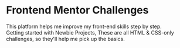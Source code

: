 # Frontend Mentor Challenges

This platform helps me improve my front-end skills step by step.   
Getting started with Newbie Projects, These are all HTML & CSS-only challenges, so they'll help me pick up the basics.